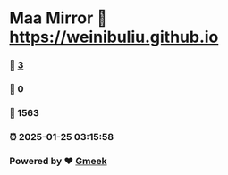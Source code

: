 # Maa Mirror :link: https://weinibuliu.github.io 
### :page_facing_up: [3](https://weinibuliu.github.io/tag.html) 
### :speech_balloon: 0 
### :hibiscus: 1563 
### :alarm_clock: 2025-01-25 03:15:58 
### Powered by :heart: [Gmeek](https://github.com/Meekdai/Gmeek)
